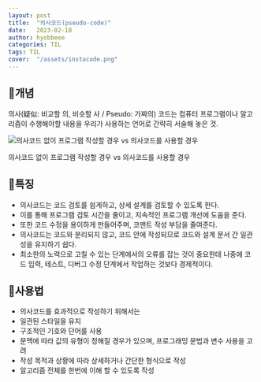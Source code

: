 ```yaml
---
layout: post
title:  "의사코드(pseudo-code)"
date:   2023-02-18
author: hyobbeee
categories: TIL
tags: TIL 
cover:  "/assets/instacode.png"
---
```


## 📍개념

의사(疑似: 비교할 의, 비슷할 사 / Pseudo: 가짜의) 코드는 컴퓨터 프로그램이나 알고리즘이 수행해야할 내용을 우리가 사용하는 언어로 간략히 서술해 놓은 것.

![의사코드 없이 프로그램 작성할 경우 vs 의사코드를 사용할 경우](https://www.notion.so/hyobbeee/pseudo-code-02124b81821348a9beba206cbe8a6bad?pvs=4#dcd01016b5db4111b4a27f3a239f5e05)

의사코드 없이 프로그램 작성할 경우 vs 의사코드를 사용할 경우

## 📍특징

- 의사코드는 코드 검토를 쉽게하고, 상세 설계를 검토할 수 있도록 한다.
- 이를 통해 프로그램 검토 시간을 줄이고, 지속적인 프로그램 개선에 도움을 준다.
- 또한 코드 수정을 용이하게 만들어주며, 코맨트 작성 부담을 줄여준다.
- 의사코드는 코드와 분리되지 않고, 코드 안에 작성되므로 코드와 설계 문서 간 일관성을 유지하기 쉽다.
- 최소한의 노력으로 고칠 수 있는 단계에서의 오류를 잡는 것이 중요한데 나중에 코드 입력, 테스트, 디버그 수정 단계에서 작업하는 것보다 경제적이다.

## 📍사용법

- 의사코드를 효과적으로 작성하기 위해서는
- 일관된 스타일을 유지
- 구조적인 기호와 단어를 사용
- 문맥에 따라 값의 유형이 정해질 경우가 있으며, 프로그래밍 문법과 변수 사용을 고려
- 작성 목적과 상황에 따라 상세하거나 간단한 형식으로 작성
- 알고리즘 전체를 한번에 이해 할 수 있도록 작성